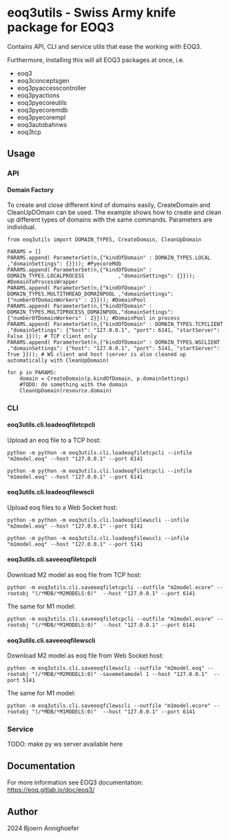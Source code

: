 # eoq3utils - Swiss Army knife package for EOQ3

Contains API, CLI and service utils that ease the working with EOQ3. 

Furthermore, installing this will all EOQ3 packages at once, i.e. 

* eoq3
* eoq3conceptsgen
* eoq3pyaccesscontroller
* eoq3pyactions
* eoq3pyecoreutils 
* eoq3pyecoremdb
* eoq3pyecorempl
* eoq3autobahnws
* eoq3tcp

## Usage

### API

#### Domain Factory

To create and close different kind of domains easily, CreateDomain and CleanUpDOmain can be used. 
The example shows how to create and clean up different types of domains with the same commands.
Parameters are individual.

    from eoq3utils import DOMAIN_TYPES, CreateDomain, CleanUpDomain
	
	PARAMS = []
	PARAMS.append( ParameterSet(n,{"kindOfDomain" : DOMAIN_TYPES.LOCAL                  ,"domainSettings": {}})); #PyecoreMdb
	PARAMS.append( ParameterSet(n,{"kindOfDomain" : DOMAIN_TYPES.LOCALPROCESS           ,"domainSettings": {}})); #DomainToProcessWrapper 
	PARAMS.append( ParameterSet(n,{"kindOfDomain" : DOMAIN_TYPES.MULTITHREAD_DOMAINPOOL ,"domainSettings": {"numberOfDomainWorkers" : 2}})); #DomainPool
	PARAMS.append( ParameterSet(n,{"kindOfDomain" : DOMAIN_TYPES.MULTIPROCESS_DOMAINPOOL,"domainSettings": {"numberOfDomainWorkers" : 2}})); #DomainPool in process
	PARAMS.append( ParameterSet(n,{"kindOfDomain" : DOMAIN_TYPES.TCPCLIENT              ,"domainSettings": {"host": "127.0.0.1", "port": 6141, "startServer": False }})); # TCP client only
	PARAMS.append( ParameterSet(n,{"kindOfDomain" : DOMAIN_TYPES.WSCLIENT               ,"domainSettings": {"host": "127.0.0.1", "port": 5141, "startServer": True }})); # WS client and host (server is also cleaned up automatically with CleanUpDomain)
	
	for p in PARAMS:
	    domain = CreateDomain(p.kindOfDomain, p.domainSettings)
	    #TODO: do something with the domain
	    CleanUpDomain(resource.domain)


### CLI

#### eoq3utils.cli.loadeoqfiletcpcli

Upload an eoq file to a TCP host:

    python -m python -m eoq3utils.cli.loadeoqfiletcpcli --infile "m2model.eoq" --host "127.0.0.1" --port 6141

    python -m python -m eoq3utils.cli.loadeoqfiletcpcli --infile "m1model.eoq" --host "127.0.0.1" --port 6141


#### eoq3utils.cli.loadeoqfilewscli

Upload eoq files to a Web Socket host:

    python -m python -m eoq3utils.cli.loadeoqfilewscli --infile "m2model.eoq" --host "127.0.0.1" --port 5141
     
    python -m python -m eoq3utils.cli.loadeoqfilewscli --infile "m1model.eoq" --host "127.0.0.1" --port 5141


#### eoq3utils.cli.saveeoqfiletcpcli

Download M2 model as eoq file from TCP host:

    python -m eoq3utils.cli.saveeoqfiletcpcli --outfile "m2model.ecore" --rootobj "(/*MDB/*M2MODELS:0)"  --host "127.0.0.1" --port 6141
	
The same for M1 model:

	python -m eoq3utils.cli.saveeoqfiletcpcli --outfile "m1model.ecore" --rootobj "(/*MDB/*M1MODELS:0)"  --host "127.0.0.1" --port 6141


#### eoq3utils.cli.saveeoqfilewscli

Download M2 model as eoq file from Web Socket host:

    python -m eoq3utils.cli.saveeoqfilewscli --outfile "m2model.eoq" --rootobj "(/*MDB/*M2MODELS:0)" -savemetamodel 1 --host "127.0.0.1"  --port 5141
	
The same for M1 model:

	python -m eoq3utils.cli.saveeoqfilewscli --outfile "m1model.ecore" --rootobj "(/*MDB/*M1MODELS:0)"  --host "127.0.0.1" --port 6141


### Service

TODO: make py ws server available here
  
## Documentation

For more information see EOQ3 documentation: https://eoq.gitlab.io/doc/eoq3/

## Author

2024 Bjoern Annighoefer